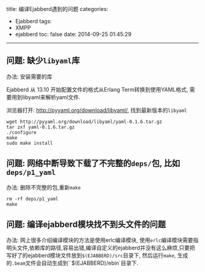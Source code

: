 title: 编译Ejabberd遇到的问题
categories:
  - Ejabberd
tags:
  - XMPP
  - ejabberd
toc: false
date: 2014-09-25 01:45:29
---

## 问题: 缺少`libyaml`库

办法: 安装需要的库

Ejabberd 从 13.10 开始配置文件的格式从Erlang Term转换到使用YAML格式, 需要用到libyaml来解析yaml文件.

浏览器打开: http://pyyaml.org/download/libyaml/, 找到最新版本的`libyaml`

```
wget http://pyyaml.org/download/libyaml/yaml-0.1.6.tar.gz
tar zxf yaml-0.1.6.tar.gz
./configure
make
sudo make install
```

## 问题: 网络中断导致下载了不完整的`deps/`包, 比如`deps/p1_yaml`

办法: 删除不完整的包,重新`make`

```
rm -rf deps/p1_yaml
make
```

## 问题: 编译ejabberd模块找不到头文件的问题

办法: 网上很多介绍编译模块的方法是使用erlc编译模块, 使用`erlc`编译模块需要指明头文件,依赖库的路径,容易出错,编译自定义的ejabberd并没有这么麻烦,只要把写好了的ejabberd模块文件放到`$(EJABBERD)/src`目录下, 然后运行`make`, 生成的`.beam`文件会自动生成到``$(EJABBERD)/ebin`目录下.

